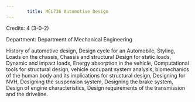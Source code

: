 ```yaml
---
        title: MCL736 Automotive Design
---
```

Credits: 4 (3-0-2)

Department: Department of Mechanical Engineering

History of automotive design, Design cycle for an Automobile, Styling, Loads on the chassis, Chassis and structural Design for static loads, Dynamic and impact loads, Energy absorption in the vehicle, Computational tools for structural design, vehicle occupant system analysis, biomechanics of the human body and its implications for structural design, Designing for NVH, Designing the suspension system, Designing the brake system, Design of engine characteristics, Design requirements of the transmission and the driveline.
